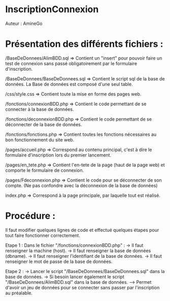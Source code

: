 # InscriptionConnexion
Auteur : AmineGo


# Présentation des différents fichiers : 

/BaseDeDonnees/AlimBDD.sql  => Contient un "insert" pour pouvoir faire un test de connexion sans passé obligatoirement par le formulaire d'inscription.

/BaseDeDonnees/BaseDeDonnees.sql => Contient le script sql de la base de données. La Base de données est composé d'une seul table.

/css/style.css => Contient toute la mise en forme des pages web.

/fonctions/connexionBDD.php => Contient le code permettant de se connecter à la base de données.

/fonctions/deconnexionBDD.php => Contient le code permettant de se déconnecter de la base de données.

/fonctions/fonctions.php => Contient toutes les fonctions nécessaires au bon fonctionnement du site web.

/pages/accueil.php	=> Correspond au contenu principal, c'est à dire le formulaire d'inscription lors du premier lancement.

/pages/en_tete.php => Contient l'en-tete de la page (haut de la page web) et comporte le formulaire de connexion.

/pages/Fdeconnexion.php => Contient le code pour se déconnecter de son compte. (Ne pas confondre avec la déconnexion de la base de données)

index.php => Correspond à la page principale, par laquelle tout est réalisé.

# Procédure : 

Il faut modifier quelques lignes de code et effectué quelques étapes pour tout faire fonctionner correctement.

Etape 1 : 
Dans le fichier "/fonctions/connexionBDD.php" :
    -> Il faut renseigner la machine (host).
    -> Il faut renseigner la base de données (dbname).
    -> Il faut renseigner l'identifiant de la base de données.
    -> Il faut renseigner le mot de passe de la base de données.
    
    
Etape 2 :
    -> Lancer le script "/BaseDeDonnees/BaseDeDonnees.sql" dans la base de données.
    -> Si besoin lancer également le script "/BaseDeDonnees/AlimBDD.sql" dans la base de données.
           --> Permet d'avoir un jeu de données pour se connecter sans passer par l'inscription au préalable.



